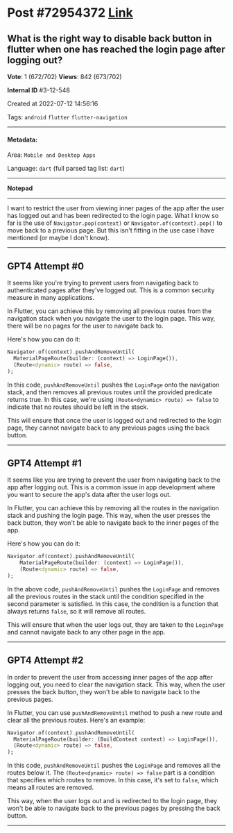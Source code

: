 
# Post \#72954372 [Link](https://stackoverflow.com/questions/72954372/)

## What is the right way to disable back button in flutter when one has reached the login page after logging out?

**Vote**: 1 (672/702) **Views**: 842 (673/702) 

**Internal ID** \#3-12-548

Created at 2022-07-12 14:56:16

Tags: `android` `flutter` `flutter-navigation`

----------

#### Metadata:

Area: `Mobile and Desktop Apps`

Language: `dart` (full parsed tag list: `dart`)

----------

**Notepad**


----------

I want to restrict the user from viewing inner pages of the app after the user has logged out and has been redirected to the login page. What I know so far is the use of `Navigator.pop(context)` or `Navigator.of(context).pop()` to move back to a previous page. But this isn't fitting in the use case I have mentioned (or maybe I don't know).


----------
        
## GPT4 Attempt \#0

It seems like you're trying to prevent users from navigating back to authenticated pages after they've logged out. This is a common security measure in many applications. 

In Flutter, you can achieve this by removing all previous routes from the navigation stack when you navigate the user to the login page. This way, there will be no pages for the user to navigate back to.

Here's how you can do it:

```dart
Navigator.of(context).pushAndRemoveUntil(
  MaterialPageRoute(builder: (context) => LoginPage()),
  (Route<dynamic> route) => false,
);
```

In this code, `pushAndRemoveUntil` pushes the `LoginPage` onto the navigation stack, and then removes all previous routes until the provided predicate returns true. In this case, we're using `(Route<dynamic> route) => false` to indicate that no routes should be left in the stack.

This will ensure that once the user is logged out and redirected to the login page, they cannot navigate back to any previous pages using the back button.

--------

## GPT4 Attempt \#1

It seems like you are trying to prevent the user from navigating back to the app after logging out. This is a common issue in app development where you want to secure the app's data after the user logs out. 

In Flutter, you can achieve this by removing all the routes in the navigation stack and pushing the login page. This way, when the user presses the back button, they won't be able to navigate back to the inner pages of the app.

Here's how you can do it:

```dart
Navigator.of(context).pushAndRemoveUntil(
    MaterialPageRoute(builder: (context) => LoginPage()),
    (Route<dynamic> route) => false,
);
```

In the above code, `pushAndRemoveUntil` pushes the `LoginPage` and removes all the previous routes in the stack until the condition specified in the second parameter is satisfied. In this case, the condition is a function that always returns `false`, so it will remove all routes.

This will ensure that when the user logs out, they are taken to the `LoginPage` and cannot navigate back to any other page in the app.

--------

## GPT4 Attempt \#2

In order to prevent the user from accessing inner pages of the app after logging out, you need to clear the navigation stack. This way, when the user presses the back button, they won't be able to navigate back to the previous pages.

In Flutter, you can use `pushAndRemoveUntil` method to push a new route and clear all the previous routes. Here's an example:

```dart
Navigator.of(context).pushAndRemoveUntil(
  MaterialPageRoute(builder: (BuildContext context) => LoginPage()),
  (Route<dynamic> route) => false,
);
```

In this code, `pushAndRemoveUntil` pushes the `LoginPage` and removes all the routes below it. The `(Route<dynamic> route) => false` part is a condition that specifies which routes to remove. In this case, it's set to `false`, which means all routes are removed.

This way, when the user logs out and is redirected to the login page, they won't be able to navigate back to the previous pages by pressing the back button.

--------
